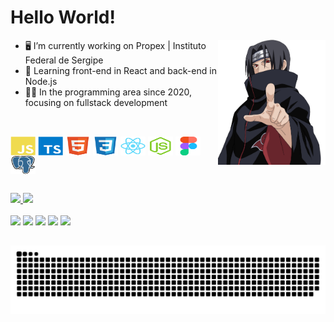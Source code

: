 # Hello World!

 <img align="right" height="200" src="https://raw.githubusercontent.com/Welthanos/Welthanos/main/.github/workflows/itachi.png">
 
- 🖥️ I’m currently working on Propex | Instituto Federal de Sergipe
- 📖 Learning front-end in React and back-end in Node.js
- 👨‍💻 In the programming area since 2020, focusing on fullstack development
  
##

<div style="display: inline_block"><br>
  <img align="center"  height="30" width="40" src="https://raw.githubusercontent.com/devicons/devicon/master/icons/javascript/javascript-plain.svg">
  <img align="center"  height="30" width="40" src="https://raw.githubusercontent.com/devicons/devicon/master/icons/typescript/typescript-plain.svg">
  <img align="center"  height="30" width="40" src="https://raw.githubusercontent.com/devicons/devicon/master/icons/html5/html5-original.svg">
  <img align="center"  height="30" width="40" src="https://raw.githubusercontent.com/devicons/devicon/master/icons/css3/css3-original.svg">
  <img align="center"  height="30" width="40" src="https://raw.githubusercontent.com/devicons/devicon/master/icons/react/react-original.svg">
  <img align="center"  height="30" width="40" src="https://github.com/devicons/devicon/blob/master/icons/nodejs/nodejs-original.svg">
  <img align="center"  height="30" width="40" src="https://github.com/devicons/devicon/blob/master/icons/figma/figma-original.svg">
  <img align="center"  height="30" width="40" src="https://raw.githubusercontent.com/devicons/devicon/master/icons/postgresql/postgresql-original.svg">
</div>
  
##

<div align="left">
  <a href="https://github.com/Welthanos">
  <img height="180em" src="https://github-readme-stats.vercel.app/api?username=Welthanos&show_icons=true&theme=dracula&include_all_commits=true&count_private=true&env=pat_1"/>
  <img height="180em" src="https://github-readme-stats.vercel.app/api/top-langs/?username=Welthanos&layout=compact&langs_count=7&theme=dracula&env=pat_1"/>
</div>

<br>

<div> 
  <a href="https://www.linkedin.com/in/welthanos-dev/" target="_blank"><img src="https://img.shields.io/badge/-LinkedIn-%230077B5?style=for-the-badge&logo=linkedin&logoColor=white"></a>
  <a href="https://instagram.com/welthanos" target="_blank"><img src="https://img.shields.io/badge/-Instagram-D43377?style=for-the-badge&logo=instagram&logoColor=white"></a>
  <a href="mailto:welthanos.dev@gmail.com"><img src="https://img.shields.io/badge/-Gmail-D44C3D?style=for-the-badge&logo=gmail&logoColor=white"></a>
  <a href="https://t.me/welthanos" target="_blank"><img src="https://img.shields.io/badge/Telegram-2CA5E0?style=for-the-badge&logo=telegram&logoColor=white"></a>
  <a href="https://www.facebook.com/welton.santos.796" target="_blank"><img src="https://img.shields.io/badge/-Facebook-1A4789?style=for-the-badge&logo=facebook&logoColor=white"></a> 
</div>

##

![Snake animation](https://github.com/Welthanos/Welthanos/blob/output/github-contribution-grid-snake.svg)
